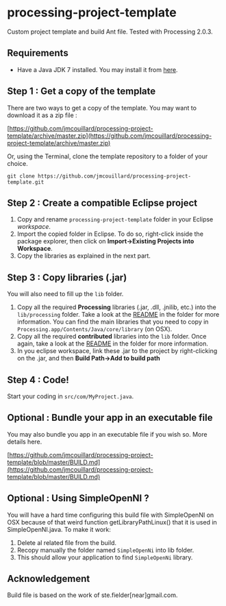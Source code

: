 processing-project-template
===========================

Custom project template and build Ant file. Tested with Processing 2.0.3.


## Requirements

- Have a Java JDK 7 installed. You may install it from [here](http://www.oracle.com/technetwork/java/javase/downloads/index.html?ssSourceSiteId=ocomen).

## Step 1 : Get a copy of the template

There are two ways to get a copy of the template. You may want to download it as a zip file :

[https://github.com/jmcouillard/processing-project-template/archive/master.zip](https://github.com/jmcouillard/processing-project-template/archive/master.zip)

Or, using the Terminal, clone the template repository to a folder of your choice.

```
git clone https://github.com/jmcouillard/processing-project-template.git
```


## Step 2 : Create a compatible Eclipse project

1. Copy and rename `processing-project-template` folder in your Eclipse *workspace*.
2. Import the copied folder in Eclipse. To do so, right-click inside the package explorer, then click on **Import->Existing Projects into Workspace**.
3. Copy the libraries as explained in the next part.


## Step 3 : Copy libraries (.jar)

You will also need to fill up the `lib` folder.

1. Copy all the required **Processing** libraries (.jar, .dll, .jnilib, etc.) into the `lib/processing` folder. Take a look at the [README](https://github.com/jmcouillard/processing-project-template/tree/master/lib/processing) in the folder for more information. You can find the main libraries that you need to copy in `Processing.app/Contents/Java/core/library` (on OSX). 
2. Copy all the required **contributed** libraries into the `lib` folder. Once again, take a look at the [README](https://github.com/jmcouillard/processing-project-template/tree/master/lib) in the folder for more information.
3. In you eclipse workspace, link these .jar to the project by right-clicking on the .jar, and then **Build Path->Add to build path**


## Step 4 : Code!

Start your coding in `src/com/MyProject.java`.


## Optional : Bundle your app in an executable file

You may also bundle you app in an executable file if you wish so. More details here.

[https://github.com/jmcouillard/processing-project-template/blob/master/BUILD.md](https://github.com/jmcouillard/processing-project-template/blob/master/BUILD.md)


## Optional : Using SimpleOpenNI ?

You will have a hard time configuring this build file with SimpleOpenNI on OSX because of that weird function getLibraryPathLinux() that it is used in SimpleOpenNI.java. To make it work:

1. Delete al related file from the build.
2. Recopy manually the folder named `SimpleOpenNi` into lib folder.
3. This should allow your application to find `SimpleOpenNi` library.


## Acknowledgement

Build file is based on the work of ste.fielder[near]gmail.com.

